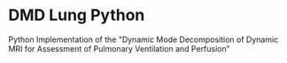 # DMD Lung Python
Python Implementation of the "Dynamic Mode Decomposition of Dynamic MRI for Assessment of Pulmonary Ventilation and Perfusion"

